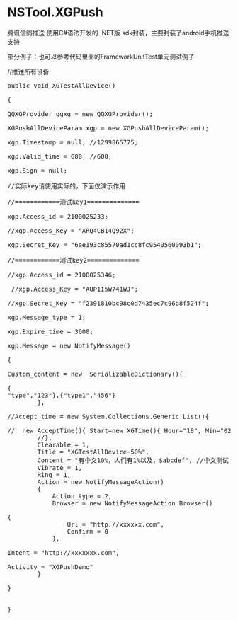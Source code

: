 # NSTool.XGPush
腾讯信鸽推送 使用C#语法开发的 .NET版 sdk封装，主要封装了android手机推送支持

部分例子：也可以参考代码里面的FrameworkUnitTest单元测试例子

//推送所有设备
<pre>
public void XGTestAllDevice()

{
    
QQXGProvider qqxg = new QQXGProvider();
    
XGPushAllDeviceParam xgp = new XGPushAllDeviceParam();
    
xgp.Timestamp = null; //1299865775;
    
xgp.Valid_time = 600; //600;
    
xgp.Sign = null;
    
//实际key请使用实际的，下面仅演示作用
    
//============测试key1==============
    
xgp.Access_id = 2100025233;
    
//xgp.Access_Key = "ARQ4CB14Q92X";
    
xgp.Secret_Key = "6ae193c85570ad1cc8fc9540560093b1";
    
//============测试key2==============
    
//xgp.Access_id = 2100025346;
   
 //xgp.Access_Key = "AUP1I5W741WJ";
    
//xgp.Secret_Key = "f2391810bc98c0d7435ec7c96b8f524f";
    
xgp.Message_type = 1;
    
xgp.Expire_time = 3600;
    
xgp.Message = new NotifyMessage()
    
{
        
Custom_content = new  SerializableDictionary<string,string>(){

{
"type","123"},{"type1","456"}
        },
        
//Accept_time = new System.Collections.Generic.List<AcceptTime>(){
        
//  new AcceptTime(){ Start=new XGTime(){ Hour="18", Min="02"}, End=new XGTime(){ Hour="18", Min="30"}}
        //},
        Clearable = 1,
        Title = "XGTestAllDevice-50%",
        Content = "有中文10%，人们有1%以及，$abcdef", //中文测试
        Vibrate = 1,
        Ring = 1,
        Action = new NotifyMessageAction()
        {
            Action_type = 2,
            Browser = new NotifyMessageAction_Browser()
            
{
                Url = "http://xxxxxx.com",
                Confirm = 0
            },
            
Intent = "http://xxxxxxx.com",
            
Activity = "XGPushDemo"
        }
    
}


}
</pre>

